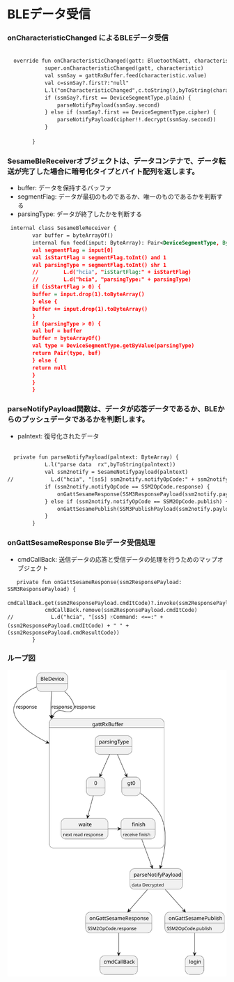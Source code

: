 # BLEデータ受信

### onCharacteristicChanged によるBLEデータ受信
```svg

  override fun onCharacteristicChanged(gatt: BluetoothGatt, characteristic: BluetoothGattCharacteristic) {
            super.onCharacteristicChanged(gatt, characteristic)
            val ssmSay = gattRxBuffer.feed(characteristic.value)
            val c=ssmSay?.first?:"null"
            L.l("onCharacteristicChanged",c.toString(),byToString(characteristic.value))
            if (ssmSay?.first == DeviceSegmentType.plain) {
                parseNotifyPayload(ssmSay.second)
            } else if (ssmSay?.first == DeviceSegmentType.cipher) {
                parseNotifyPayload(cipher!!.decrypt(ssmSay.second))
            }

        }
```
### SesameBleReceiverオブジェクトは、データコンテナで、データ転送が完了した場合に暗号化タイプとバイト配列を返します。
- buffer: データを保持するバッファ
- segmentFlag: データが最初のものであるか、唯一のものであるかを判断する
- parsingType: データが終了したかを判断する
```svg
 internal class SesameBleReceiver {
        var buffer = byteArrayOf()
        internal fun feed(input: ByteArray): Pair<DeviceSegmentType, ByteArray>? {
        val segmentFlag = input[0]
        val isStartFlag = segmentFlag.toInt() and 1
        val parsingType = segmentFlag.toInt() shr 1
        //        L.d("hcia", "isStartFlag:" + isStartFlag)
        //        L.d("hcia", "parsingType:" + parsingType)
        if (isStartFlag > 0) {
        buffer = input.drop(1).toByteArray()
        } else {
        buffer += input.drop(1).toByteArray()
        }
        if (parsingType > 0) {
        val buf = buffer
        buffer = byteArrayOf()
        val type = DeviceSegmentType.getByValue(parsingType)
        return Pair(type, buf)
        } else {
        return null
        }
        }
        }

```
### parseNotifyPayload関数は、データが応答データであるか、BLEからのプッシュデータであるかを判断します。
- palntext: 復号化されたデータ

```svg

  private fun parseNotifyPayload(palntext: ByteArray) {
            L.l("parse data  rx",byToString(palntext))
            val ssm2notify = SesameNotifypayload(palntext)
//            L.d("hcia", "[ss5] ssm2notify.notifyOpCode:" + ssm2notify.notifyOpCode)
            if (ssm2notify.notifyOpCode == SSM2OpCode.response) {
                onGattSesameResponse(SSM3ResponsePayload(ssm2notify.payload))
            } else if (ssm2notify.notifyOpCode == SSM2OpCode.publish) {
                onGattSesamePublish(SSM3PublishPayload(ssm2notify.payload))
            }
        }
```
### onGattSesameResponse Bleデータ受信処理

- cmdCallBack: 送信データの応答と受信データの処理を行うためのマップオブジェクト

```
   private fun onGattSesameResponse(ssm2ResponsePayload: SSM3ResponsePayload) {
            cmdCallBack.get(ssm2ResponsePayload.cmdItCode)?.invoke(ssm2ResponsePayload)
            cmdCallBack.remove(ssm2ResponsePayload.cmdItCode)
//            L.d("hcia", "[ss5] 🀄Command: <==:" + (ssm2ResponsePayload.cmdItCode) + " " + (ssm2ResponsePayload.cmdResultCode))
        }
```
### ループ図

![send data](data_receive.svg)